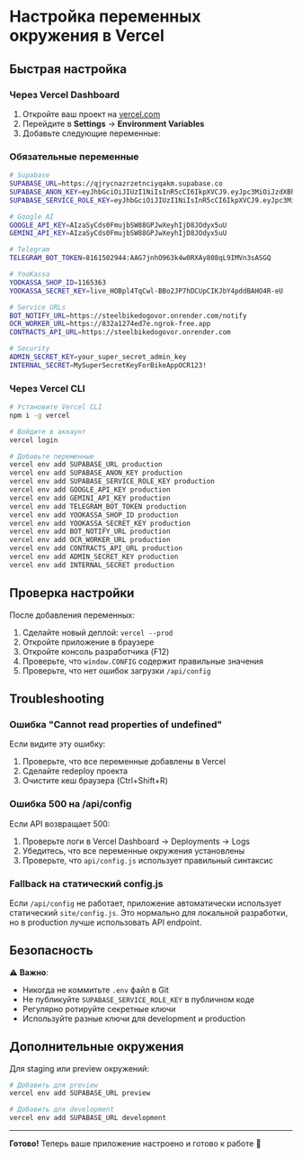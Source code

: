 # Настройка переменных окружения в Vercel

## Быстрая настройка

### Через Vercel Dashboard

1. Откройте ваш проект на [vercel.com](https://vercel.com)
2. Перейдите в **Settings** → **Environment Variables**
3. Добавьте следующие переменные:

### Обязательные переменные

```bash
# Supabase
SUPABASE_URL=https://qjrycnazrzetnciyqakm.supabase.co
SUPABASE_ANON_KEY=eyJhbGciOiJIUzI1NiIsInR5cCI6IkpXVCJ9.eyJpc3MiOiJzdXBhYmFzZSIsInJlZiI6InFqcnljbmF6cnpldG5jaXlxYWttIiwicm9sZSI6ImFub24iLCJpYXQiOjE3NTk2ODcyMTYsImV4cCI6MjA3NTI2MzIxNn0.5SLKsfOjnSk-rehECpH1FPgCflCl1mi511VBTsDUXdU
SUPABASE_SERVICE_ROLE_KEY=eyJhbGciOiJIUzI1NiIsInR5cCI6IkpXVCJ9.eyJpc3MiOiJzdXBhYmFzZSIsInJlZiI6InFqcnljbmF6cnpldG5jaXlxYWttIiwicm9sZSI6InNlcnZpY2Vfcm9sZSIsImlhdCI6MTc1OTY4NzIxNiwiZXhwIjoyMDc1MjYzMjE2fQ.2d9EIff6My4Muv5qzjtbeV3RXpwAlHTNh3icxF-cIU8

# Google AI
GOOGLE_API_KEY=AIzaSyCds0FmujbSW88GPJwXeyhIjD8JOdyx5uU
GEMINI_API_KEY=AIzaSyCds0FmujbSW88GPJwXeyhIjD8JOdyx5uU

# Telegram
TELEGRAM_BOT_TOKEN=8161502944:AAG7jnhO963k4w0RXAy808qL9IMVn3sASGQ

# YooKassa
YOOKASSA_SHOP_ID=1165363
YOOKASSA_SECRET_KEY=live_HOBpl4TqCwl-BBo2JP7hDCUpCIKJbY4pddBAHO4R-eU

# Service URLs
BOT_NOTIFY_URL=https://steelbikedogovor.onrender.com/notify
OCR_WORKER_URL=https://832a1274ed7e.ngrok-free.app
CONTRACTS_API_URL=https://steelbikedogovor.onrender.com

# Security
ADMIN_SECRET_KEY=your_super_secret_admin_key
INTERNAL_SECRET=MySuperSecretKeyForBikeAppOCR123!
```

### Через Vercel CLI

```bash
# Установите Vercel CLI
npm i -g vercel

# Войдите в аккаунт
vercel login

# Добавьте переменные
vercel env add SUPABASE_URL production
vercel env add SUPABASE_ANON_KEY production
vercel env add SUPABASE_SERVICE_ROLE_KEY production
vercel env add GOOGLE_API_KEY production
vercel env add GEMINI_API_KEY production
vercel env add TELEGRAM_BOT_TOKEN production
vercel env add YOOKASSA_SHOP_ID production
vercel env add YOOKASSA_SECRET_KEY production
vercel env add BOT_NOTIFY_URL production
vercel env add OCR_WORKER_URL production
vercel env add CONTRACTS_API_URL production
vercel env add ADMIN_SECRET_KEY production
vercel env add INTERNAL_SECRET production
```

## Проверка настройки

После добавления переменных:

1. Сделайте новый деплой: `vercel --prod`
2. Откройте приложение в браузере
3. Откройте консоль разработчика (F12)
4. Проверьте, что `window.CONFIG` содержит правильные значения
5. Проверьте, что нет ошибок загрузки `/api/config`

## Troubleshooting

### Ошибка "Cannot read properties of undefined"

Если видите эту ошибку:
1. Проверьте, что все переменные добавлены в Vercel
2. Сделайте redeploy проекта
3. Очистите кеш браузера (Ctrl+Shift+R)

### Ошибка 500 на /api/config

Если API возвращает 500:
1. Проверьте логи в Vercel Dashboard → Deployments → Logs
2. Убедитесь, что все переменные окружения установлены
3. Проверьте, что `api/config.js` использует правильный синтаксис

### Fallback на статический config.js

Если `/api/config` не работает, приложение автоматически использует статический `site/config.js`. Это нормально для локальной разработки, но в production лучше использовать API endpoint.

## Безопасность

⚠️ **Важно**:
- Никогда не коммитьте `.env` файл в Git
- Не публикуйте `SUPABASE_SERVICE_ROLE_KEY` в публичном коде
- Регулярно ротируйте секретные ключи
- Используйте разные ключи для development и production

## Дополнительные окружения

Для staging или preview окружений:

```bash
# Добавить для preview
vercel env add SUPABASE_URL preview

# Добавить для development
vercel env add SUPABASE_URL development
```

---

**Готово!** Теперь ваше приложение настроено и готово к работе 🚀
